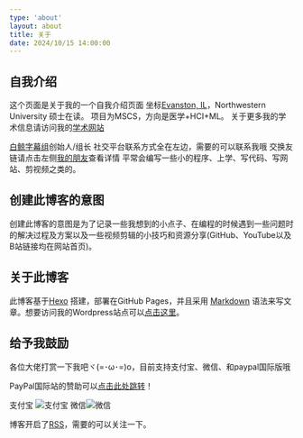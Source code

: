 ```yaml
---
type: 'about'
layout: about
title: 关于
date: 2024/10/15 14:00:00
---
```


## 自我介绍

这个页面是关于我的一个自我介绍页面
坐标[Evanston, IL](https://www.google.com/maps/place/Evanston,+IL/)，Northwestern University 硕士在读。
项目为MSCS，方向是医学+HCI+ML。
关于更多我的学术信息请访问我的[学术网站](https://www.zla.app/)

[白鲸字幕组](https://www.belugasubs.com)创始人/组长
社交平台联系方式全在左边，需要的可以联系我哦
交换友链请点击左侧[我的朋友](https://www.zl-asica.com/friends)查看详情
平常会编写一些小的程序、上学、写代码、写网站、剪视频之类的。

## 创建此博客的意图

创建此博客的意图是为了记录一些我想到的小点子、在编程的时候遇到一些问题时的解决过程及方案以及一些视频剪辑的小技巧和资源分享(GitHub、YouTube以及B站链接均在网站首页)。

## 关于此博客

此博客基于[Hexo](https://hexo.io/) 搭建，部署在GitHub Pages，并且采用 [Markdown](https://www.markdownguide.org/) 语法来写文章。想要访问我的Wordpress站点可以[点击这里](https://www.zla.pub/)。

## 给予我鼓励

各位大佬打赏一下我吧ヾ(=･ω･=)o，目前支持支付宝、微信、和paypal国际版哦

PayPal国际站的赞助可以[点击此处跳转](https://paypal.me/ZLasica)！

支付宝 ![支付宝](https://s2.loli.net/2023/11/19/KojHf6wu8J9ySp2.jpg '支付宝')
微信![微信](https://s2.loli.net/2023/11/19/AePokujq2EwM6yX.jpg '微信')

博客开启了[RSS](https://www.zl-asica.com/atom.xml)，需要的可以关注一下。
